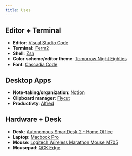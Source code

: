 ```yaml
---
title: Uses
---
```


## Editor + Terminal

- **Editor**: [Visual Studio Code](https://code.visualstudio.com/)
- **Terminal**: [iTerm2](https://iterm2.com/)
- **Shell**: [Zsh](https://ohmyz.sh/)
- **Color scheme/editor theme**: [Tomorrow Night Eighties](https://github.com/chriskempson/tomorrow-theme#tomorrow-night-eighties)
- **Font**: [Cascadia Code](https://github.com/microsoft/cascadia-code)

## Desktop Apps

- **Note-taking/organization**: [Notion](https://www.notion.so/)
- **Clipboard manager**: [Flycut](https://github.com/TermiT/Flycut)
- **Productivty**: [Alfred](https://www.alfredapp.com/)

## Hardware + Desk

- **Desk**: [Autonomous SmartDesk 2 - Home Office](https://www.autonomous.ai/standing-desks/smartdesk-2-home)
- **Laptop**: [Macbook Pro](https://www.apple.com/macbook-pro/)
- **Mouse**: [Logitech Wireless Marathon Mouse M705](https://www.logitech.com/en-us/product/m705)
- **Mousepad**: [QCK Edge](https://steelseries.com/gaming-mousepads/qck-edge-series#qck-edge-large)
